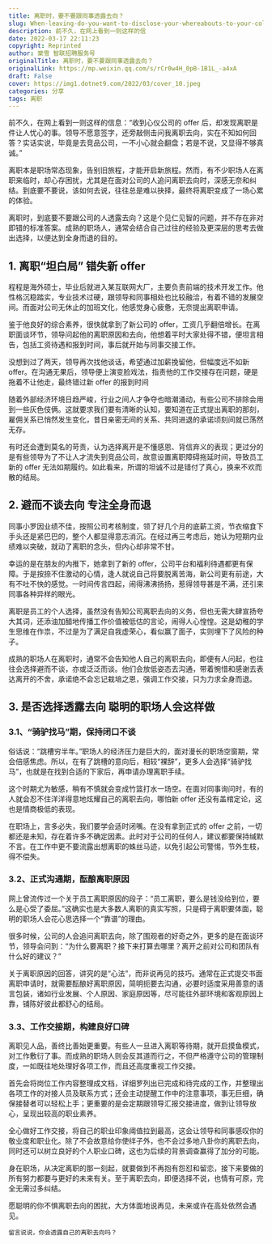 ```yaml
---
title: 离职时，要不要跟同事透露去向？
slug: When-leaving-do-you-want-to-disclose-your-whereabouts-to-your-colleagues
description: 前不久，在网上看到一则这样的信
date: 2022-03-17 22:11:23
copyright: Reprinted
author: 棠雪 智联招聘服务号
originalTitle: 离职时，要不要跟同事透露去向？
originalLink: https://mp.weixin.qq.com/s/rCr0w4H_0pB-1B1L_-a4xA
draft: False
cover: https://img1.dotnet9.com/2022/03/cover_10.jpeg
categories: 分享
tags: 离职
---
```


前不久，在网上看到一则这样的信息：“收到心仪公司的 offer 后，却发现离职是件让人忧心的事。领导不愿意签字，还旁敲侧击问我离职去向，实在不知如何回答？实话实说，毕竟是去竞品公司，一不小心就会翻盘；若是不说，又显得不够真诚。”

离职本是职场常态现象，告别旧旅程，才能开启新旅程。然而，有不少职场人在离职来临时，却心存困扰，尤其是在面对公司的人追问离职去向时，深感无奈和纠结。到底要不要说，该如何去说，往往总是难以抉择，最终将离职变成了一场心累的体验。

离职时，到底要不要跟公司的人透露去向？这是个见仁见智的问题，并不存在非对即错的标准答案。成熟的职场人，通常会结合自己过往的经验及更深层的思考去做出选择，以便达到全身而退的目的。

## 1. 离职“坦白局” 错失新 offer

程程是海外硕士，毕业后就进入某互联网大厂，主要负责前端的技术开发工作。他性格沉稳踏实，专业技术过硬，跟领导和同事相处也比较融洽，有着不错的发展空间。而面对公司无休止的加班文化，他感觉身心疲惫，无奈提出离职申请。

鉴于他良好的综合素养，很快就拿到了新公司的 offer，工资几乎翻倍增长。在离职面谈环节，领导问起他的离职原因和去向，他想着平时大家处得不错，便坦言相告，包括工资待遇和报到时间，事后就开始与同事交接工作。

没想到过了两天，领导再次找他谈话，希望通过加薪挽留他，但幅度远不如新 offer。在沟通无果后，领导便上演变脸戏法，指责他的工作交接存在问题，硬是拖着不让他走，最终错过新 offer 的报到时间

随着外部经济环境日趋严峻，行业之间人才争夺也暗潮涌动，有些公司不排除会用到一些灰色伎俩。这就要求我们要有清晰的认知，要知道在正式提出离职的那刻，雇佣关系已悄然发生变化，昔日亲密无间的关系、共同进退的承诺顷刻间就已荡然无存。

有时还会遭到莫名的苛责，认为选择离开是不懂感恩、背信弃义的表现；更过分的是有些领导为了不让人才流失到竞品公司，故意设置离职障碍拖延时间，导致员工新的 offer 无法如期履约。如此看来，所谓的坦诚不过是错付了真心，换来不欢而散的结局。

## 2. 避而不谈去向 专注全身而退

同事小罗因业绩不佳，按照公司考核制度，领了好几个月的底薪工资，节衣缩食下手头还是紧巴巴的，整个人都显得意志消沉。在经过再三考虑后，她认为短期内业绩难以突破，就动了离职的念头，但内心却非常不甘。

幸运的是在朋友的内推下，她拿到了新的 offer，公司平台和福利待遇都更有保障。于是按捺不住激动的心情，逢人就说自己将要脱离苦海，新公司更有前途，大有不吐不快的感觉。一时间传言四起，闹得沸沸扬扬，惹得领导甚是不满，还引来同事各种异样的眼光。

离职是员工的个人选择，虽然没有告知公司离职去向的义务，但也无需大肆宣扬夸大其词，还添油加醋地传播工作价值被低估的言论，闹得人心惶惶。这是幼稚的学生思维在作祟，不过是为了满足自我虚荣心，看似赢了面子，实则埋下了风险的种子。

成熟的职场人在离职时，通常不会告知他人自己的离职去向，即便有人问起，也往往会选择避而不谈，亦或泛泛而谈。他们会放低姿态去沟通，带着惋惜和感谢去表达离开的不舍，承诺绝不会忘记栽培之恩，强调工作交接，只为力求全身而退。

## 3. 是否选择透露去向 聪明的职场人会这样做

### 3.1、“骑驴找马”期，保持闭口不谈

俗话说：“跳槽穷半年。”职场人的经济压力是巨大的，面对漫长的职场空窗期，常会倍感焦虑。所以，在有了跳槽的意向后，相较“裸辞”，更多人会选择“骑驴找马”，也就是在找到合适的下家后，再申请办理离职手续。

这个时期尤为敏感，稍有不慎就会变成竹篮打水一场空。在面对同事询问时，有的人就会忍不住洋洋得意地炫耀自己的离职去向，哪怕新 offer 还没有盖棺定论，这也是情商极低的表现。

在职场上，言多必失，我们要学会适时闭嘴。在没有拿到正式的 offer 之前，一切都还是未知，存在着许多不确定因素。此时对于公司的任何人，建议都要保持缄默不言。在工作中更不要流露出想离职的蛛丝马迹，以免引起公司警惕，节外生枝，得不偿失。

### 3.2、正式沟通期，酝酿离职原因

网上曾流传过一个关于员工离职原因的段子：“员工离职，要么是钱没给到位，要么是心受了委屈。”这确实也是大多数人离职的真实写照，只是碍于离职要体面，聪明的职场人会花心思选择一个“靠谱”的理由。

很多时候，公司的人会追问离职去向，除了围观者的好奇之外，更多的是在面谈环节，领导会问到：“为什么要离职？接下来打算去哪里？离开之前对公司和团队有什么好的建议？”

关于离职原因的回答，讲究的是“心法”，而非说再见的技巧。通常在正式提交书面离职申请时，就需要酝酿好离职原因，简明扼要去沟通，必要时适度采用善意的语言包装，诸如行业发展、个人原因、家庭原因等，尽可能往外部环境和客观原因上靠，铺陈好彼此都舒心的结局。

### 3.3、工作交接期，构建良好口碑

离职见人品，善终比善始更重要。有些人一旦进入离职等待期，就开启摸鱼模式，对工作敷衍了事。而成熟的职场人则会反其道而行之，不但严格遵守公司的管理制度，一如既往地处理好各项工作，而且还高度重视工作交接。

首先会将岗位工作内容整理成文档，详细罗列出已完成和待完成的工作，并整理出各项工作的对接人员及联系方式；还会主动提醒工作中的注意事项，事无巨细，确保接替者可以轻松上手；更重要的是会定期跟领导汇报交接进度，做到让领导放心，呈现出较高的职业素养。

全心做好工作交接，将自己的职业印象阈值拉到最高，这会让领导和同事感叹你的敬业度和职业化。除了不会故意给你使绊子外，也不会过多地八卦你的离职去向，同时还可以树立良好的个人职业口碑，这也为后续的背景调查赢得了加分的可能。

身在职场，从决定离职的那一刻起，就要做到不再抱有怨怼和留恋，接下来要做的所有努力都要与更好的未来有关。至于离职去向，即便选择不说，也情有可原，完全无需过多纠结。

愿聪明的你不惧离职去向的困扰，大方体面地说再见，未来或许在高处依然会遇见。

`留言说说，你会透露自己的离职去向吗？`
